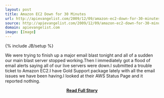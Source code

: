 ```yaml
---
layout: post
title: Amazon EC2 Down for 30 Minutes
url: http://apievangelist.com/2009/12/09/amazon-ec2-down-for-30-minutes/
source: http://apievangelist.com/2009/12/09/amazon-ec2-down-for-30-minutes/
domain: apievangelist.com
image: [Image]
---
```

{% include JB/setup %}<p>We were trying to finish up a major email blast tonight and all of a sudden our main blast server stopped working.Then I immediately got a flood of email alerts saying all of our live servers were down.I submitted a trouble ticket to Amazon EC2.I have Gold Support package lately with all the email issues we have been having.I looked at their AWS Status Page and it reported nothing.</p>
<center><p><a href="http://apievangelist.com/2009/12/09/amazon-ec2-down-for-30-minutes/" style='padding:25px; font-sze:18px; font-weight: bold;'>Read Full Story</a></p></center>
